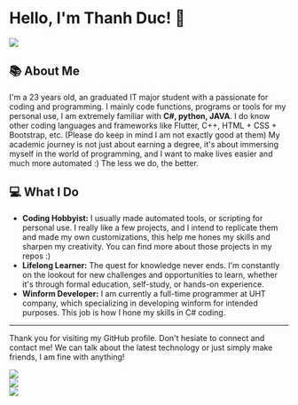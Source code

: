 # Hello, I'm Thanh Duc! 👋
![](https://komarev.com/ghpvc/?username=dakie2305)
## 📚 About Me
I'm a 23 years old, an graduated IT major student with a passionate for coding and programming. I mainly code functions, programs or tools for my personal use, I am extremely familiar with **C#, python, JAVA**. I do know other coding languages and frameworks like Flutter, C++, HTML + CSS + Bootstrap, etc. (Please do keep in mind I am not exactly good at them)
My academic journey is not just about earning a degree, it's about immersing myself in the world of programming, and I want to make lives easier and much more automated :) The less we do, the better.

## 💻 What I Do
- **Coding Hobbyist:** I usually made automated tools, or scripting for personal use. I really like a few projects, and I intend to replicate them and made my own customizations, this help me hones my skills and sharpen my creativity. You can find more about those projects in my repos :)
- **Lifelong Learner:** The quest for knowledge never ends. I'm constantly on the lookout for new challenges and opportunities to learn, whether it's through formal education, self-study, or hands-on experience.
- **Winform Developer:** I am currently a full-time programmer at UHT company, which specializing in developing winform for intended purposes. This job is how I hone my skills in C# coding. 

---

Thank you for visiting my GitHub profile. Don't hesiate to connect and contact me! We can talk about the latest technology or just simply make friends, I am fine with anything!

![](https://github-readme-stats.vercel.app/api?username=dakie2305&theme=gotham&hide_border=false&include_all_commits=true&count_private=false)<br/>
![](https://github-readme-streak-stats.herokuapp.com/?user=dakie2305&theme=gotham&hide_border=false)<br/>
![](https://github-readme-stats.vercel.app/api/top-langs/?username=dakie2305&theme=gotham&hide_border=false&include_all_commits=true&count_private=false&layout=compact)
